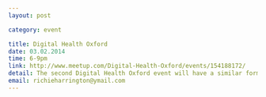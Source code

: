```yaml
---
layout: post

category: event

title: Digital Health Oxford
date: 03.02.2014
time: 6-9pm
link: http://www.meetup.com/Digital-Health-Oxford/events/154188172/
detail: The second Digital Health Oxford event will have a similar format to the very successful first - 3 short, informal talks, questions and drinks, Dr Chris Hinds from the Dept of Psychiatry talking about the TrueColours platform, Dave Fletcher from White October talking about their myPace app, A.N.Other
email: richieharrington@ymail.com
---
```

